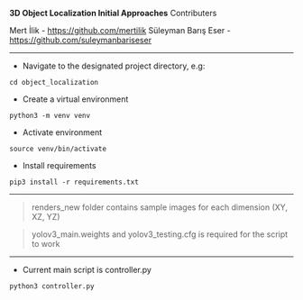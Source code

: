 **3D Object Localization Initial Approaches**
Contributers

Mert İlik - https://github.com/mertilik
Süleyman Barış Eser - https://github.com/suleymanbariseser

---

- Navigate to the designated project directory, e.g:

`cd object_localization`

- Create a virtual environment

`python3 -m venv venv`

- Activate environment

`source venv/bin/activate`

- Install requirements

`pip3 install -r requirements.txt`

---

> renders_new folder contains sample images for each dimension (XY, XZ, YZ)

> yolov3_main.weights and yolov3_testing.cfg is required for the script to work

---

- Current main script is controller.py

`python3 controller.py`
